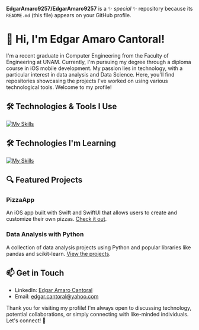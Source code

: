 **EdgarAmaro9257/EdgarAmaro9257** is a ✨ _special_ ✨ repository because its `README.md` (this file) appears on your GitHub profile.

# 👋 Hi, I'm Edgar Amaro Cantoral!

I'm a recent graduate in Computer Engineering from the Faculty of Engineering at UNAM. Currently, I'm pursuing my degree through a diploma course in iOS mobile development. My passion lies in technology, with a particular interest in data analysis and Data Science. Here, you'll find repositories showcasing the projects I've worked on using various technological tools. Welcome to my profile!

## 🛠️ Technologies & Tools I Use

[![My Skills](https://skillicons.dev/icons?i=py,swift,java,c,cpp,html,css,js,gcp,github,linux,sklearn)](https://skillicons.dev)

## 🛠️ Technologies I'm Learning

[![My Skills](https://skillicons.dev/icons?i=r)](https://skillicons.dev)

## 🔍 Featured Projects

### PizzaApp
An iOS app built with Swift and SwiftUI that allows users to create and customize their own pizzas. [Check it out](link-to-your-repo).

### Data Analysis with Python
A collection of data analysis projects using Python and popular libraries like pandas and scikit-learn. [View the projects](link-to-your-repo).

## 📫 Get in Touch

- LinkedIn: [Edgar Amaro Cantoral](your-linkedin-profile)
- Email: [edgar.cantoral@yahoo.com](mailto:your-email@example.com)

Thank you for visiting my profile! I'm always open to discussing technology, potential collaborations, or simply connecting with like-minded individuals. Let's connect! 🚀








